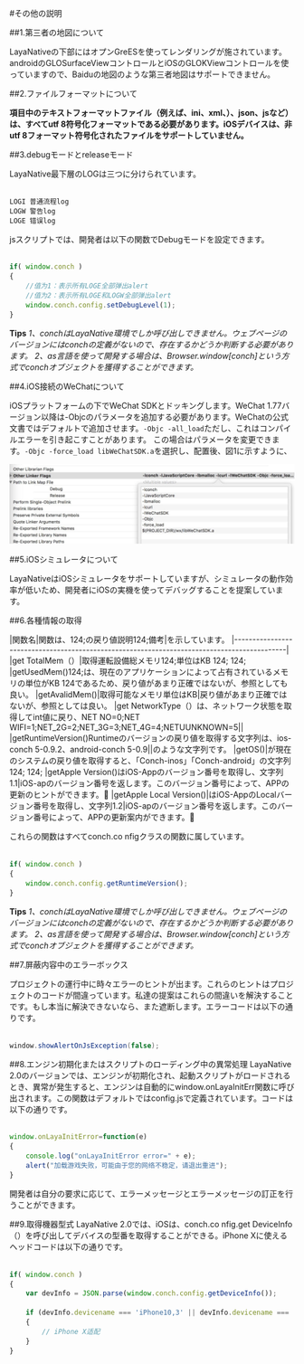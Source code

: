 #その他の説明

##1.第三者の地図について

LayaNativeの下部にはオプンGreESを使ってレンダリングが施されています。androidのGLOSurfaceViewコントロールとiOSのGLOKViewコントロールを使っていますので、Baiduの地図のような第三者地図はサポートできません。

##2.ファイルフォーマットについて

**項目中のテキストフォーマットファイル（例えば、ini、xml、）、json、jsなど）は、すべてutf 8符号化フォーマットである必要があります。iOSデバイスは、非utf 8フォーマット符号化されたファイルをサポートしていません。**

##3.debugモードとreleaseモード

LayaNative最下層のLOGは三つに分けられています。


```java

LOGI 普通流程log
LOGW 警告log
LOGE 错误log
```


jsスクリプトでは、開発者は以下の関数でDebugモードを設定できます。


```javascript

if( window.conch )
{
    //值为1：表示所有LOGE全部弹出alert
    //值为2：表示所有LOGE和LOGW全部弹出alert
    window.conch.config.setDebugLevel(1);
}
```


**Tips**
*1、conchはLayaNative環境でしか呼び出しできません。ウェブページのバージョンにはconchの定義がないので、存在するかどうか判断する必要があります。*
*2、as言語を使って開発する場合は、Browser.window[conch]という方式でconchオブジェクトを獲得することができます。*

##4.iOS接続のWeChatについて

iOSプラットフォームの下でWeChat SDKとドッキングします。WeChat 1.77バージョン以降は-Objcのパラメータを追加する必要があります。WeChatの公式文書ではデフォルトで追加させます。`-Objc -all_load`ただし、これはコンパイルエラーを引き起こすことがあります。
この場合はパラメータを変更できます。`-Objc -force_load libWeChatSDK.a`を選択し、配置後、図1に示すように、

![1](img/1.png)

##5.iOSシミュレータについて

LayaNativeはiOSシミュレータをサポートしていますが、シミュレータの動作効率が低いため、開発者にiOSの実機を使ってデバッグすることを提案しています。

##6.各種情報の取得

|関数名|関数は、124;の戻り値説明124;備考|を示しています。
|--------------------------------------------------------------------------------------------|
|get TotalMem（）|取得運転設備総メモリ124;単位はKB 124; 124;
|getUsedMem()124;は、現在のアプリケーションによって占有されているメモリの単位がKB 124であるため、戻り値があまり正確ではないが、参照としても良い。
|getAvalidMem()|取得可能なメモリ単位はKB|戻り値があまり正確ではないが、参照としては良い。
|get NetworkType（）は、ネットワーク状態を取得してint値に戻り、NET NO=0;NET WIFI=1;NET_2G=2;NET_3G=3;NET_4G=4;NETUUNKNOWN=5||
|getRuntimeVersion()Runtimeのバージョンの戻り値を取得する文字列は、ios-conch 5-0.9.2、android-conch 5-0.9||のような文字列です。
|getOS()|が現在のシステムの戻り値を取得すると、「Conch-inos」「Conch-android」の文字列124; 124;
|getApple Version()はiOS-Appのバージョン番号を取得し、文字列1.1|iOS-apのバージョン番号を返します。このバージョン番号によって、APPの更新のヒントができます。𞓜
|getApple Local Version()|はiOS-AppのLocalバージョン番号を取得し、文字列1.2|iOS-apのバージョン番号を返します。このバージョン番号によって、APPの更新案内ができます。𞓜

これらの関数はすべてconch.co nfigクラスの関数に属しています。


```javascript

if( window.conch )
{
    window.conch.config.getRuntimeVersion();
}
```


**Tips**
*1、conchはLayaNative環境でしか呼び出しできません。ウェブページのバージョンにはconchの定義がないので、存在するかどうか判断する必要があります。*
*2、as言語を使って開発する場合は、Browser.window[conch]という方式でconchオブジェクトを獲得することができます。*

##7.屏蔽内容中のエラーボックス

プロジェクトの運行中に時々エラーのヒントが出ます。これらのヒントはプロジェクトのコードが間違っています。私達の提案はこれらの間違いを解決することです。もし本当に解決できないなら、また遮断します。エラーコードは以下の通りです。


```java

window.showAlertOnJsException(false);
```


##8.エンジン初期化またはスクリプトのローディング中の異常処理
LayaNative 2.0のバージョンでは、エンジンが初期化され、起動スクリプトがロードされるとき、異常が発生すると、エンジンは自動的にwindow.onLayaInitErr関数に呼び出されます。この関数はデフォルトではconfig.jsで定義されています。コードは以下の通りです。

```javascript

window.onLayaInitError=function(e)
{
	console.log("onLayaInitError error=" + e);
	alert("加载游戏失败，可能由于您的网络不稳定，请退出重进");
}
```

開発者は自分の要求に応じて、エラーメッセージとエラーメッセージの訂正を行うことができます。

##9.取得機器型式
LayaNative 2.0では、iOSは、conch.co nfig.get DeviceInfo（）を呼び出してデバイスの型番を取得することができる。iPhone Xに使えるヘッドコードは以下の通りです。

```javascript

if( window.conch )
{
    var devInfo = JSON.parse(window.conch.config.getDeviceInfo());

    if (devInfo.devicename === 'iPhone10,3' || devInfo.devicename === 'iPhone10,6')
    {
        // iPhone X适配
    }
}
```
